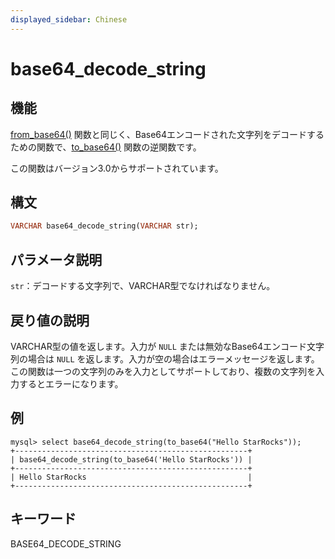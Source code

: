 ```yaml
---
displayed_sidebar: Chinese
---
```


# base64_decode_string

## 機能

[from_base64()](../crytographic-functions/from_base64.md) 関数と同じく、Base64エンコードされた文字列をデコードするための関数で、[to_base64()](../crytographic-functions/to_base64.md) 関数の逆関数です。

この関数はバージョン3.0からサポートされています。

## 構文

```Haskell
VARCHAR base64_decode_string(VARCHAR str);
```

## パラメータ説明

`str`：デコードする文字列で、VARCHAR型でなければなりません。

## 戻り値の説明

VARCHAR型の値を返します。入力が `NULL` または無効なBase64エンコード文字列の場合は `NULL` を返します。入力が空の場合はエラーメッセージを返します。この関数は一つの文字列のみを入力としてサポートしており、複数の文字列を入力するとエラーになります。

## 例

```Plain
mysql> select base64_decode_string(to_base64("Hello StarRocks"));
+----------------------------------------------------+
| base64_decode_string(to_base64('Hello StarRocks')) |
+----------------------------------------------------+
| Hello StarRocks                                    |
+----------------------------------------------------+
```

## キーワード

BASE64_DECODE_STRING
